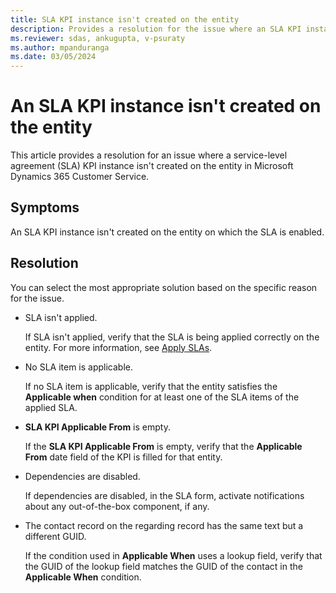 ```yaml
---
title: SLA KPI instance isn't created on the entity
description: Provides a resolution for the issue where an SLA KPI instance isn't created on the entity in Dynamics 365 Customer Service.
ms.reviewer: sdas, ankugupta, v-psuraty
ms.author: mpanduranga
ms.date: 03/05/2024
---
```

# An SLA KPI instance isn't created on the entity

This article provides a resolution for an issue where a service-level agreement (SLA) KPI instance isn't created on the entity in Microsoft Dynamics 365 Customer Service.

## Symptoms

An SLA KPI instance isn't created on the entity on which the SLA is enabled.

## Resolution

You can select the most appropriate solution based on the specific reason for the issue.

- SLA isn't applied.

  If SLA isn't applied, verify that the SLA is being applied correctly on the entity. For more information, see [Apply SLAs](/dynamics365/customer-service/apply-slas).
- No SLA item is applicable.

  If no SLA item is applicable, verify that the entity satisfies the **Applicable when** condition for at least one of the SLA items of the applied SLA.
- **SLA KPI Applicable From** is empty.

  If the **SLA KPI Applicable From** is empty, verify that the **Applicable From** date field of the KPI is filled for that entity.
- Dependencies are disabled.

  If dependencies are disabled, in the SLA form, activate notifications about any out-of-the-box component, if any.
- The contact record on the regarding record has the same text but a different GUID.

  If the condition used in **Applicable When** uses a lookup field, verify that the GUID of the lookup field matches the GUID of the contact in the **Applicable When** condition.
